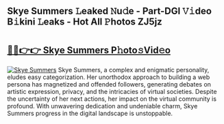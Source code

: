 ## Skye Summers 𝙻eaked 𝙽u𝚍e - Part-DGl 𝚅𝚒deo B𝚒kini 𝙻eaks - Hot All 𝙿hotos ZJ5jz

# <h2><a href="http://ld0ruco.urlbe.top/?page=Skye+Summers">🔗🔗👉👉 Skye Summers P𝚑oto𝚜Vid𝚎o</a></h2>

[![Skye Summers](https://i.imgur.com/eBuTRDB.gif)](http://ld0ruco.urlbe.top/?page=Skye+Summers)
Skye Summers, a complex and enigmatic personality, eludes easy categorization. Her unorthodox approach to building a web persona has magnetized and offended followers, generating debates on artistic expression, privacy, and the intricacies of virtual societies. Despite the uncertainty of her next actions, her impact on the virtual community is profound. With unwavering dedication and undeniable charm, Skye Summers progress in the digital landscape is unstoppable.
